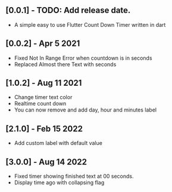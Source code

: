 ## [0.0.1] - TODO: Add release date.

* A simple easy to use Flutter Count Down Timer written in dart

## [0.0.2] - Apr 5 2021

* Fixed Not In Range Error when countdown is in seconds
* Replaced Almost there Text with seconds

## [1.0.2] - Aug 11 2021

* Change timer text color
* Realtime count down
* You can now remove and add day, hour and minutes label

## [2.1.0] - Feb 15 2022

* Add custom label with default value

## [3.0.0] - Aug 14 2022

* Fixed timer showing finished text at 00 seconds.
* Display time ago with collapsing flag
